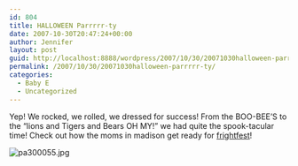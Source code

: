 ```yaml
---
id: 804
title: HALLOWEEN Parrrrr-ty
date: 2007-10-30T20:47:24+00:00
author: Jennifer
layout: post
guid: http://localhost:8888/wordpress/2007/10/30/20071030halloween-parrrrr-ty/
permalink: /2007/10/30/20071030halloween-parrrrr-ty/
categories:
  - Baby E
  - Uncategorized
---
```

Yep! We rocked, we rolled, we dressed for success! From the BOO-BEE&#8217;S to the &#8220;lions and Tigers and Bears OH MY!&#8221; we had quite the spook-tacular time! Check out how the moms in madison get ready for [frightfest](http://www.flickr.com/photos/jenniferandJennifers_photos/sets/72157602806063000/ "frightfest")!
  
<img id="image205" alt="pa300055.jpg" src="http://static.squarespace.com/static/50db6bb3e4b015296cd43789/50dfa5b1e4b0dc6320e0b5ea/50dfa5b1e4b0dc6320e0b6af/1193777139000/?format=original" />